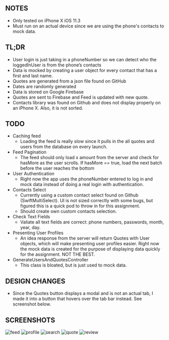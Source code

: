 ## NOTES
- Only tested on iPhone X iOS 11.3
- Must run on an actual device since we are using the phone's contacts to mock data.

## TL;DR
- User login is just taking in a phoneNumber so we can detect who the loggedInUser is from the phone’s contacts
- Data is mocked by creating a user object for every contact that has a first and last name. 
- Quotes are generated from a json file found on GitHub
- Dates are randomly generated
- Data is stored on Google Firebase
- Quotes are sent to Firebase and Feed is updated with new quote.
- Contacts library was found on Github and does not display properly on an iPhone X. Also, it is not sorted.

## TODO
- Caching feed
  - Loading the feed is really slow since it pulls in the all quotes and users from the database on every launch. 
- Feed Pagination
  - The feed should only load x amount from the server and check for hasMore as the user scrolls. If hasMore == true, load the next batch before the user reaches the bottom
- User Authentication
  - Right now the app uses the phoneNumber entered to log in and mock data instead of doing a real login with authentication.
- Contacts Select
  - Currently using a custom contact select found on Github (SwiftMultiSelect). UI is not sized correctly with some bugs, but figured this is a quick pod to throw in for this assignment.
  - Should create own custom contacts selection.
- Check Text Fields
  - Valiate all text fields are correct: phone numbers, passwords, month, year, day.
- Presenting User Profiles
  - An idea response from the server will return Quotes with User objects, which will make presenting user profiles easier. Right now the mock data is created for the purpose of displaying data quickly for the assignment. NOT THE BEST. 
- GenerateUsersAndQuotesController
  - This class is bloated, but is just used to mock data. 

## DESIGN CHANGES
- Since the Quotes button displays a modal and is not an actual tab, I made it into a button that hovers over the tab bar instead. See screenshot below.

## SCREENSHOTS
![feed](https://github.com/sarah89lee/quotes/blob/34ddf15b683dac1f8e062911188e60a43faa387a/Quotes/Supporting%20Files/Screenshots/Feed.PNG) ![profile](https://github.com/sarah89lee/quotes/blob/34ddf15b683dac1f8e062911188e60a43faa387a/Quotes/Supporting%20Files/Screenshots/Profile.PNG) ![search](https://github.com/sarah89lee/quotes/blob/34ddf15b683dac1f8e062911188e60a43faa387a/Quotes/Supporting%20Files/Screenshots/Search.PNG) ![quote](https://github.com/sarah89lee/quotes/blob/34ddf15b683dac1f8e062911188e60a43faa387a/Quotes/Supporting%20Files/Screenshots/Quote.PNG) ![review](https://github.com/sarah89lee/quotes/blob/34ddf15b683dac1f8e062911188e60a43faa387a/Quotes/Supporting%20Files/Screenshots/Review.PNG)
